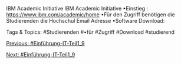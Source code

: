 IBM Academic Initiative
IBM Academic Initiative
•Einstieg : https://www.ibm.com/academic/home
•Für den Zugriff benötigen die Studierenden die Hochschul Email Adresse
•Software Download: 

   Tags & Topics:
   #Studierenden
   #•für
   #Zugriff
   #Download
   #studierend

[Previous: #Einführung-IT-Teil1_9](Einführung-IT-Teil1_9.md)

[Next: #Einführung-IT-Teil1_9](Einführung-IT-Teil1_9.md)